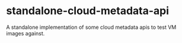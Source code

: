 standalone-cloud-metadata-api
=============================

A standalone implementation of some cloud metadata apis to test VM images against.